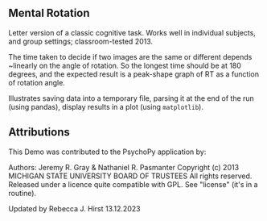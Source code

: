 Mental Rotation
------------------

Letter version of a classic cognitive task. Works well in individual subjects, and
group settings; classroom-tested 2013.

The time taken to decide if two images are the same or different depends ~linearly on
the angle of rotation. So the longest time should be at 180 degrees, and the expected
result is a peak-shape graph of RT as a function of rotation angle.

Illustrates saving data into a temporary file, parsing it at the end of the run (using
pandas), display results in a plot (using `matplotlib`).

Attributions
---------------
This Demo was contributed to the PsychoPy application by:

Authors: Jeremy R. Gray & Nathaniel R. Pasmanter
Copyright (c) 2013 MICHIGAN STATE UNIVERSITY BOARD OF TRUSTEES
All rights reserved.
Released under a licence quite compatible with GPL. See "license" (it's in a routine).

Updated by Rebecca J. Hirst 13.12.2023
